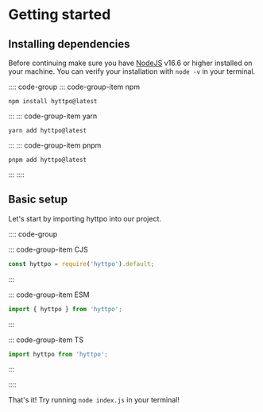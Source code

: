 # Getting started

## Installing dependencies

Before continuing make sure you have [NodeJS](https://nodejs.org/) v16.6 or higher installed on your machine. You can
verify your installation with `node -v` in your terminal.

:::: code-group
::: code-group-item npm

```sh:no-line-numbers
npm install hyttpo@latest
```

:::
::: code-group-item yarn

```sh:no-line-numbers
yarn add hyttpo@latest
```

:::
::: code-group-item pnpm

```sh:no-line-numbers
pnpm add hyttpo@latest
```

:::
::::

## Basic setup

Let's start by importing hyttpo into our project.

:::: code-group

::: code-group-item CJS
```js
const hyttpo = require('hyttpo').default;
```
:::

::: code-group-item ESM
```js
import { hyttpo } from 'hyttpo';
```
:::

::: code-group-item TS
```ts
import hyttpo from 'hyttpo';
```
:::

::::

That's it! Try running `node index.js` in your terminal!